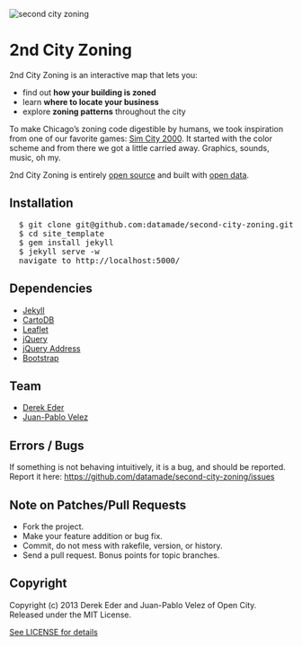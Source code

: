 ![second city zoning](http://i.imgur.com/J6oFuK7.gif)

# 2nd City Zoning

2nd City Zoning is an interactive map that lets you:

-   find out **how your building is zoned**
-   learn **where to locate your business**
-   explore **zoning patterns** throughout the city

To make Chicago’s zoning code digestible by humans, we took inspiration
from one of our favorite games: [Sim City 2000](http://en.wikipedia.org/wiki/SimCity_2000). It started with the color scheme and from there we got a little carried away. Graphics, sounds, music, oh my.

2nd City Zoning is entirely [open
source](http://secondcityzoning.org/about#code) and built with [open data](http://secondcityzoning.org/about#data).

## Installation

<pre>
  $ git clone git@github.com:datamade/second-city-zoning.git
  $ cd site_template
  $ gem install jekyll
  $ jekyll serve -w
  navigate to http://localhost:5000/
</pre>

## Dependencies

* [Jekyll](http://jekyllrb.com)
* [CartoDB](http://docs.cartodb.com/cartodb-platform/cartodb-js.html)
* [Leaflet](http://leafletjs.com)
* [jQuery](http://jquery.org)
* [jQuery Address](http://www.asual.com/jquery/address)
* [Bootstrap](http://getbootstrap.com)

## Team

* [Derek Eder](mailto:derek.eder+git@gmail.com)
* [Juan-Pablo Velez](mailto:jpvelez@gmail.com)

## Errors / Bugs

If something is not behaving intuitively, it is a bug, and should be reported.
Report it here: https://github.com/datamade/second-city-zoning/issues


## Note on Patches/Pull Requests
 
* Fork the project.
* Make your feature addition or bug fix.
* Commit, do not mess with rakefile, version, or history.
* Send a pull request. Bonus points for topic branches.

## Copyright

Copyright (c) 2013 Derek Eder and Juan-Pablo Velez of Open City. Released under the MIT License.

[See LICENSE for details](https://github.com/datamade/second-city-zoning/blob/master/LICENSE)
